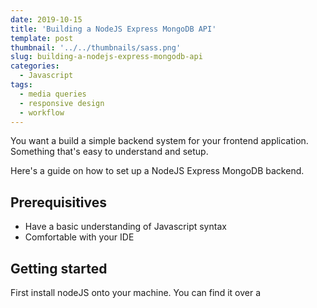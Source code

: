 ```yaml
---
date: 2019-10-15
title: 'Building a NodeJS Express MongoDB API'
template: post
thumbnail: '../../thumbnails/sass.png'
slug: building-a-nodejs-express-mongodb-api
categories:
  - Javascript
tags:
  - media queries
  - responsive design
  - workflow
---
```


You want a build a simple backend system for your frontend application. Something that's easy to understand and setup.

Here's a guide on how to set up a NodeJS Express MongoDB backend.

## Prerequisitives

* Have a basic understanding of Javascript syntax
* Comfortable with your IDE

## Getting started

First install nodeJS onto your machine. You can find it over a